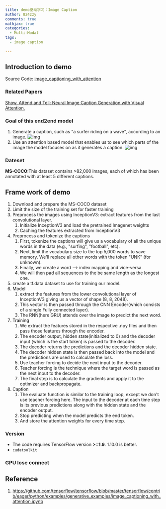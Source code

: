 ```yaml
---
title: demo驱动学习：Image Caption
author: 824zzy
comments: true
mathjax: true
categories:
  - Multi-Modal
tags:
  - image caption
  
---
```


## Introduction to demo

Source Code: [image_captioning_with_attention](https://github.com/tensorflow/tensorflow/blob/master/tensorflow/contrib/eager/python/examples/generative_examples/image_captioning_with_attention.ipynb)

### Related Papers

[Show, Attend and Tell: Neural Image Caption Generation with Visual Attention.](https://arxiv.org/pdf/1502.03044.pdf)

### Goal of this end2end model

1. Generate a caption, such as "a surfer riding on a wave", according to an image.
![img](http://ww1.sinaimg.cn/mw690/ca26ff18ly1fun2xxvjt8j20hs0buamq.jpg)
2. Use an attention based model that enables us to see which parts of the image the model focuses on as it generates a caption.
![img](http://ww1.sinaimg.cn/mw690/ca26ff18ly1fun2yatwwhj20zz0ehk1c.jpg)

### Dateset

**MS-COCO**:This dataset contains >82,000 images, each of which has been annotated with at least 5 different captions.

## Frame work of demo

1. Download and prepare the MS-COCO dataset
2. Limit the size of the training set for faster training
3. Preprocess the images using InceptionV3: extract features from the last convolutional layer.
    1. Initialize InceptionV3 and load the pretrained Imagenet weights
    2. Caching the features extracted from InceptionV3
4. Preprocess and tokenize the captions
    1. First, tokenize the captions will give us a vocabulary of all the unique words in the data (e.g., "surfing", "football", etc).
    2. Next, limit the vocabulary size to the top 5,000 words to save memory. We'll replace all other words with the token "UNK" (for unknown).
    3. Finally, we create a word --> index mapping and vice-versa.
    4. We will then pad all sequences to the be same length as the longest one.
5. create a tf.data dataset to use for training our model.
6. Model
    1. extract the features from the lower convolutional layer of InceptionV3 giving us a vector of shape (8, 8, 2048).
    2. This vector is then passed through the CNN Encoder(which consists of a single Fully connected layer).
    3. The RNN(here GRU) attends over the image to predict the next word.
7. Training
    1. We extract the features stored in the respective .npy files and then pass those features through the encoder.
    2. The encoder output, hidden state(initialized to 0) and the decoder input (which is the start token) is passed to the decoder.
    3. The decoder returns the predictions and the decoder hidden state.
    4. The decoder hidden state is then passed back into the model and the predictions are used to calculate the loss.
    5. Use teacher forcing to decide the next input to the decoder.
    6. Teacher forcing is the technique where the target word is passed as the next input to the decoder.
    7. The final step is to calculate the gradients and apply it to the optimizer and backpropagate.
8. Caption
    1. The evaluate function is similar to the training loop, except we don't use teacher forcing here. The input to the decoder at each time step is its previous predictions along with the hidden state and the encoder output.
    2. Stop predicting when the model predicts the end token.
    3. And store the attention weights for every time step.

### Version

- The code requires TensorFlow version **>=1.9**. 1.10.0 is better.
- `cudatoolkit`

### GPU lose connect

## Reference

1. <https://github.com/tensorflow/tensorflow/blob/master/tensorflow/contrib/eager/python/examples/generative_examples/image_captioning_with_attention.ipynb>
